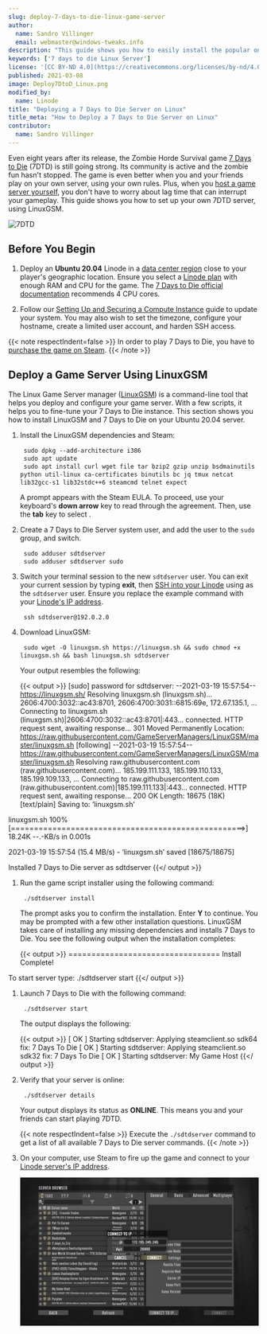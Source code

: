 ```yaml
---
slug: deploy-7-days-to-die-linux-game-server
author:
  name: Sandro Villinger
  email: webmaster@windows-tweaks.info
description: "This guide shows you how to easily install the popular online game 7 Days to Die using LinuxGSM."
keywords: ['7 days to die Linux Server']
license: '[CC BY-ND 4.0](https://creativecommons.org/licenses/by-nd/4.0)'
published: 2021-03-08
image: Deploy7DtoD_Linux.png
modified_by:
  name: Linode
title: "Deploying a 7 Days to Die Server on Linux"
title_meta: "How to Deploy a 7 Days to Die Server on Linux"
contributor:
  name: Sandro Villinger
---
```


Even eight years after its release, the Zombie Horde Survival game [7 Days to Die](https://7daystodie.com/) (7DTD) is still going strong. Its community is active and the zombie fun hasn't stopped. The game is even better when you and your friends play on your own server, using your own rules. Plus, when you [host a game server yourself](/docs/guides/get-started-with-linux-game-server-hosting), you don't have to worry about lag time that can interrupt your gameplay. This guide shows you how to set up your own 7DTD server, using LinuxGSM.

![7DTD](Linux_game_7days.png)

## Before You Begin

1. Deploy an **Ubuntu 20.04** Linode in a [data center region](https://www.linode.com/global-infrastructure/) close to your player's geographic location. Ensure you select a [Linode plan](/docs/products/compute/compute-instances/plans/choosing-a-plan/) with enough RAM and CPU for the game. The [7 Days to Die official documentation](https://store.steampowered.com/app/251570/7_Days_to_Die/) recommends 4 CPU cores.

1.  Follow our [Setting Up and Securing a Compute Instance](/docs/products/compute/compute-instances/guides/set-up-and-secure/) guide to update your system. You may also wish to set the timezone, configure your hostname, create a limited user account, and harden SSH access.

{{< note respectIndent=false >}}
In order to play 7 Days to Die, you have to [purchase the game on Steam](https://store.steampowered.com/app/251570/7_Days_to_Die/).
{{< /note >}}

## Deploy a Game Server Using LinuxGSM

The Linux Game Server manager ([LinuxGSM](https://linuxgsm.com/)) is a command-line tool that helps you deploy and configure your game server. With a few scripts, it helps you to fine-tune your 7 Days to Die instance. This section shows you how to install LinuxGSM and 7 Days to Die on your Ubuntu 20.04 server.

1. Install the LinuxGSM dependencies and Steam:

        sudo dpkg --add-architecture i386
        sudo apt update
        sudo apt install curl wget file tar bzip2 gzip unzip bsdmainutils python util-linux ca-certificates binutils bc jq tmux netcat lib32gcc-s1 lib32stdc++6 steamcmd telnet expect

    A prompt appears with the Steam EULA. To proceed, use your keyboard's **down arrow** key to read through the agreement. Then, use the **tab** key to select **<ok>**.

1. Create a 7 Days to Die Server system user, and add the user to the `sudo` group, and switch.

        sudo adduser sdtdserver
        sudo adduser sdtdserver sudo

1. Switch your terminal session to the new `sdtdserver` user. You can exit your current session by typing **exit**, then [SSH into your Linode](/docs/products/compute/compute-instances/guides/set-up-and-secure/#update-your-systems-hosts-filelog-in-using-ssh) using as the `sdtdserver` user. Ensure you replace the example command with your [Linode's IP address](/docs/guides/find-your-linodes-ip-address/).

        ssh sdtdserver@192.0.2.0

1. Download LinuxGSM:

        sudo wget -O linuxgsm.sh https://linuxgsm.sh && sudo chmod +x linuxgsm.sh && bash linuxgsm.sh sdtdserver

    Your output resembles the following:

    {{< output >}}
[sudo] password for sdtdserver:
--2021-03-19 15:57:54--  https://linuxgsm.sh/
Resolving linuxgsm.sh (linuxgsm.sh)... 2606:4700:3032::ac43:8701, 2606:4700:3031::6815:69e, 172.67.135.1, ...
Connecting to linuxgsm.sh (linuxgsm.sh)|2606:4700:3032::ac43:8701|:443... connected.
HTTP request sent, awaiting response... 301 Moved Permanently
Location: https://raw.githubusercontent.com/GameServerManagers/LinuxGSM/master/linuxgsm.sh [following]
--2021-03-19 15:57:54--  https://raw.githubusercontent.com/GameServerManagers/LinuxGSM/master/linuxgsm.sh
Resolving raw.githubusercontent.com (raw.githubusercontent.com)... 185.199.111.133, 185.199.110.133, 185.199.109.133, ...
Connecting to raw.githubusercontent.com (raw.githubusercontent.com)|185.199.111.133|:443... connected.
HTTP request sent, awaiting response... 200 OK
Length: 18675 (18K) [text/plain]
Saving to: ‘linuxgsm.sh’

linuxgsm.sh                    100%[===================================================>]  18.24K  --.-KB/s    in 0.001s

2021-03-19 15:57:54 (15.4 MB/s) - ‘linuxgsm.sh’ saved [18675/18675]

Installed 7 Days to Die server as sdtdserver
{{</ output >}}

1. Run the game script installer using the following command:

        ./sdtdserver install

    The prompt asks you to confirm the installation. Enter **Y** to continue. You may be prompted with a few other installation questions. LinuxGSM takes care of installing any missing dependencies and installs 7 Days to Die. You see the following output when the installation completes:

    {{< output >}}
=================================
Install Complete!

To start server type:
./sdtdserver start
{{</ output >}}

1. Launch 7 Days to Die with the following command:

        ./sdtdserver start

    The output displays the following:

    {{< output >}}
[  OK  ] Starting sdtdserver: Applying steamclient.so sdk64 fix: 7 Days To Die
[  OK  ] Starting sdtdserver: Applying steamclient.so sdk32 fix: 7 Days To Die
[  OK  ] Starting sdtdserver: My Game Host
{{</ output >}}

1. Verify that your server is online:

        ./sdtdserver details

    Your output displays its status as **ONLINE**. This means you and your friends can start playing 7DTD.

    {{< note respectIndent=false >}}
Execute the `./sdtdserver` command to get a list of all available 7 Days to Die server commands.
    {{< /note >}}

1. On your computer, use Steam to fire up the game and connect to your [Linode server's IP address](/docs/guides/find-your-linodes-ip-address/).

    ![7dtd server status](Linux_game_server_7dtd_server.png)

